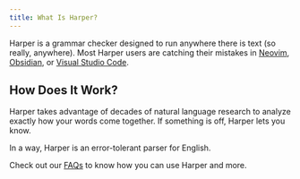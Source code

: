 ```yaml
---
title: What Is Harper?
---
```


Harper is a grammar checker designed to run anywhere there is text (so really, anywhere).
Most Harper users are catching their mistakes in [Neovim](./integrations/neovim), [Obsidian](./integrations/obsidian), or [Visual Studio Code](./integrations/visual-studio-code).

<script>
    import Editor from "$lib/Editor.svelte"
</script>

<div class="h-96">
    <Editor content={`You can try out a editor that uses\nHarper under the hood here.\n\nIt is rnning in your browser right now. \n\nNo server required!`}/>
</div>

## How Does It Work?

Harper takes advantage of decades of natural language research to analyze exactly how your words come together.
If something is off, Harper lets you know.

In a way, Harper is an error-tolerant parser for English.

Check out our [FAQs](./faq) to know how you can use Harper and more.

